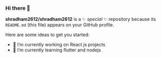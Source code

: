 ### Hi there 👋


**shradham2612/shradham2612** is a ✨ _special_ ✨ repository because its `README.md` (this file) appears on your GitHub profile.

Here are some ideas to get you started:

- 🔭 I’m currently working on React js projects
- 🌱 I’m currently learning flutter and nodejs

